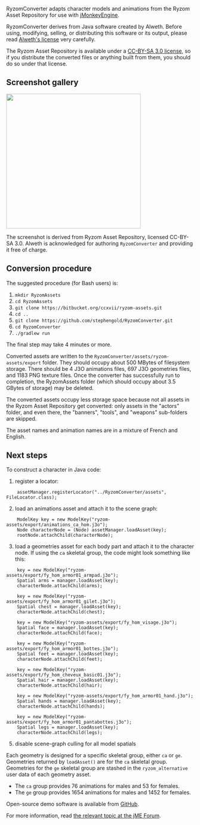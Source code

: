 RyzomConverter adapts character models and animations
from the Ryzom Asset Repository
for use with [jMonkeyEngine](http://jmonkeyengine.org).

RyzomConverter derives from Java software created by Alweth.
Before using, modifying, selling, or distributing
this software or its output, please read
[Alweth's license](https://github.com/stephengold/RyzomConverter/blob/master/LICENSE)
very carefully.

The Ryzom Asset Repository is available under a
[CC-BY-SA 3.0 license](https://creativecommons.org/licenses/by-sa/3.0/),
so if you distribute the converted files or anything built from them,
you should do so under that license.

<a name="gallery"/>

## Screenshot gallery

<img height="360" src="https://i.imgur.com/wVcItj0.jpg">

The screenshot is derived from Ryzom Asset Repository, licensed CC-BY-SA 3.0.
Alweth is acknowledged for authoring `RyzomConverter`
and providing it free of charge.

<a name="procedure"/>

## Conversion procedure

The suggested procedure (for Bash users) is:

 1. `mkdir RyzomAssets`
 2. `cd RyzomAssets`
 3. `git clone https://bitbucket.org/ccxvii/ryzom-assets.git`
 4. `cd ..`
 5. `git clone https://github.com/stephengold/RyzomConverter.git`
 6. `cd RyzomConverter`
 7. `./gradlew run`

The final step may take 4 minutes or more.

Converted assets are written to the
`RyzomConverter/assets/ryzom-assets/export` folder.
They should occupy about 500 MBytes of filesystem storage.
There should be 4 J3O animations files,
697 J3O geometries files, and 1183 PNG texture files.
Once the converter has successfully run to completion,
the RyzomAssets folder
(which should occupy about 3.5 GBytes of storage) may be deleted.

The converted assets occupy less storage space
because not all assets in the Ryzom Asset Repository get converted:
only assets in the "actors" folder, and even there, the
"banners", "tools", and "weapons" sub-folders are skipped.

The asset names and animation names are in a mixture of French and English.

<a name="next"/>

## Next steps

To construct a character in Java code:

 1. register a locator:
```
    assetManager.registerLocator("../RyzomConverter/assets", FileLocator.class);
```

 2. load an animations asset and attach it to the scene graph:
```
    ModelKey key = new ModelKey("ryzom-assets/export/animations_ca_hom.j3o");
    Node characterNode = (Node) assetManager.loadAsset(key);
    rootNode.attachChild(characterNode);
```

 3. load a geometries asset for each body part
    and attach it to the character node.
    If using the `ca` skeletal group, the code might look something like this:
```
    key = new ModelKey("ryzom-assets/export/fy_hom_armor01_armpad.j3o");
    Spatial arms = manager.loadAsset(key);
    characterNode.attachChild(arms);

    key = new ModelKey("ryzom-assets/export/fy_hom_armor01_gilet.j3o");
    Spatial chest = manager.loadAsset(key);
    characterNode.attachChild(chest);

    key = new ModelKey("ryzom-assets/export/fy_hom_visage.j3o");
    Spatial face = manager.loadAsset(key);
    characterNode.attachChild(face);

    key = new ModelKey("ryzom-assets/export/fy_hom_armor01_bottes.j3o");
    Spatial feet = manager.loadAsset(key);
    characterNode.attachChild(feet);

    key = new ModelKey("ryzom-assets/export/fy_hom_cheveux_basic01.j3o");
    Spatial hair = manager.loadAsset(key);
    characterNode.attachChild(hair);

    key = new ModelKey("ryzom-assets/export/fy_hom_armor01_hand.j3o");
    Spatial hands = manager.loadAsset(key);
    characterNode.attachChild(hands);

    key = new ModelKey("ryzom-assets/export/fy_hom_armor01_pantabottes.j3o");
    Spatial legs = manager.loadAsset(key);
    characterNode.attachChild(legs);
```

 5. disable scene-graph culling for all model spatials

Each geometry is designed for a specific skeletal group, either `ca` or `ge`.
Geometries returned by `loadAsset()` are for the `ca` skeletal group.
Geometries for the `ge` skeletal group
are stashed in the `ryzom_alternative` user data of each geometry asset.

 + The `ca` group provides 76 animations for males and 53 for females.
 + The `ge` group provides 1654 animations for males and 1452 for females.

Open-source demo software is available
from [GitHub](https://github.com/stephengold/RyzomDemos).

For more information, read
[the relevant topic at the jME Forum](https://hub.jmonkeyengine.org/t/convert-all-ryzom-character-models-and-animations-to-j3o-format/37859).